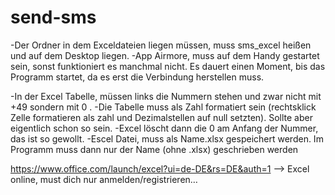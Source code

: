 # send-sms
-Der Ordner in dem Exceldateien liegen müssen, muss sms_excel heißen und auf dem Desktop liegen.
-App Airmore, muss auf dem Handy gestartet sein, sonst funktioniert es manchmal nicht.
	Es dauert einen Moment, bis das Programm startet, da es erst die Verbindung herstellen muss.

-In der Excel Tabelle, müssen links die Nummern stehen und zwar nicht mit +49 sondern mit 0 .
-Die Tabelle muss als Zahl formatiert sein (rechtsklick Zelle formatieren als zahl und Dezimalstellen auf null setzten). 
	Sollte aber eigentlich schon so sein.
-Excel löscht dann die 0 am Anfang der Nummer, das ist so gewollt.
-Escel Datei, muss als Name.xlsx gespeichert werden. Im Programm muss dann nur der Name (ohne .xlsx) geschrieben werden

https://www.office.com/launch/excel?ui=de-DE&rs=DE&auth=1 --> Excel online, must dich nur anmelden/registrieren…
